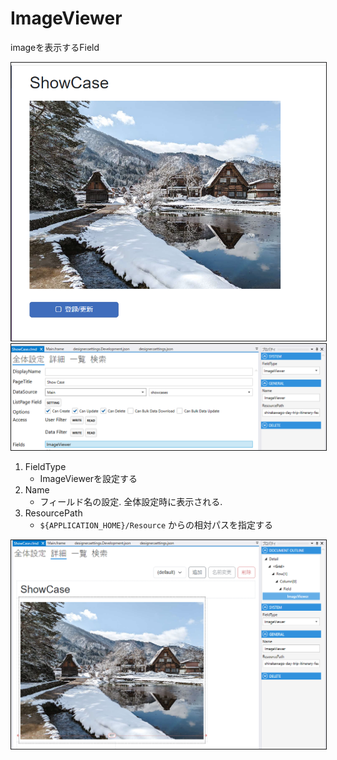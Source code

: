 # ImageViewer

imageを表示するField

<img src="../../images/ImageViewer表示.png" alt="ImageViewer表示" title="ImageViewer表示" style="border: 1px solid;">

<img src="../../images/ImageViewer設定.png" alt="ImageViewer設定" title="ImageViewer設定" style="border: 1px solid;" >

1. FieldType
    - ImageViewerを設定する
2. Name
    - フィールド名の設定. 全体設定時に表示される.
3. ResourcePath
    - `${APPLICATION_HOME}/Resource` からの相対パスを指定する

<img src="../../images/ImageViewer詳細.png" alt="ImageViewer詳細" title="ImageViewer詳細" style="border: 1px solid;">

